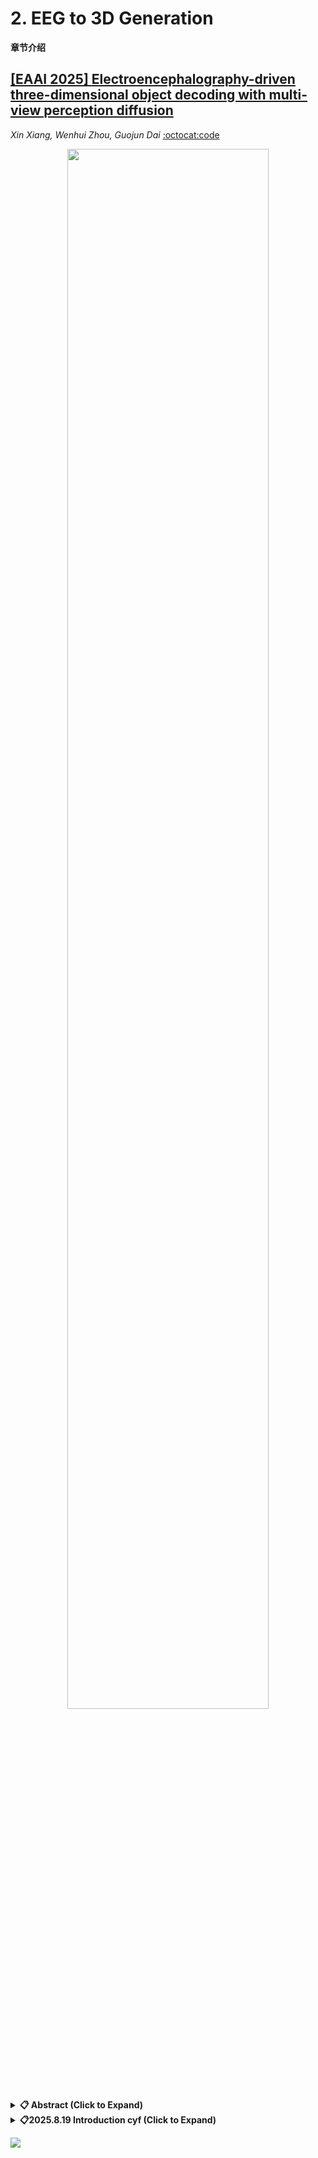 # 2. EEG to 3D Generation <div id = "s2"></div>

**章节介绍**

## [[EAAI 2025] **Electroencephalography-driven three-dimensional object decoding with multi-view perception diffusion**](===)
  
  *Xin Xiang, Wenhui Zhou, Guojun Dai* [:octocat:code](https://github.com/xiangxinhello/EEG_to_3D)

<div align="center">
  <img src="https://github.com/user-attachments/assets/6f421ddc-c294-4cd6-9043-8106bc11659a" width="80%">
</div>

<details close>
<summary><b>📋 Abstract (Click to Expand)</b></summary>
With the rapid development of artificial intelligence and neuroscience, existing research has shown that two-dimensional (2D) visual stimuli observed by subjects can be reconstructed from Electroencephalography (EEG) signals. However, few studies have attempted to decode three-dimensional (3D) visual objects from EEG signals evoked by 2D visual stimuli. Neuroscience research has confirmed that the brain can perceive 3D forms and cues from 2D visual stimuli, and this perceptual activity is reflected in EEG signals. To address this gap, this paper explores high-fidelity 3D object decoding from EEG signals by leveraging a multi-view perception diffusion model combined with Neural Radiance Field (NeRF) representations. The proposed EEG-to-3D method employs a two-stage learning process. The first stage captures latent EEG codes that imply 3D perceptual representations, by presenting a multi-task optimization strategy that combines EEG signal reconstruction with semantic classification tasks. In the second stage, a multi-view perception diffusion model, conditioned on latent EEG codes, is fine-tuned to constrain and optimize the parameters of the NeRF model, thereby generating multi-views of 3D objects with both semantic and viewpoint consistency. Experimental results demonstrate the effectiveness and superiority of the proposed method for 3D object decoding from EEG signals.
</details>

<details close>
<summary><b>📋2025.8.19 Introduction cyf (Click to Expand)</b></summary>
<div align="center">
  <img src="https://github.com/user-attachments/assets/c5bece85-d0cb-41a1-b270-eb69fb7a54c8" width="80%">
<div align="center">
  <img src="https://github.com/user-attachments/assets/93f8c942-618d-40cf-85e6-b5cbce913936" width="80%">
</div>
 大体以这个方向科研的意义作为开头和引入，讲到现在科研的进度以及缺陷/不足，由此引出自己解决这个问题的模型，顺便简单提了自己科研工作的创新点和意义。 
</details>

[![](https://capsule-render.vercel.app/api?type=waving&height=200&color=0:0F172A,65:4F46E5,100:22D3EE&text=Click%20and%20Back%20to%20Content&section=footer&fontSize=30&fontAlignY=65&fontColor=FFFFFF)](../README.md)
